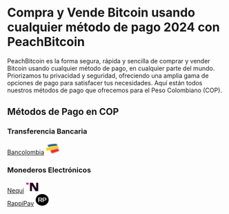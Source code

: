 <body class="payment-methods-page">

# Compra y Vende Bitcoin usando cualquier método de pago 2024 con PeachBitcoin

PeachBitcoin es la forma segura, rápida y sencilla de comprar y vender Bitcoin usando cualquier método de pago, en cualquier parte del mundo. Priorizamos tu privacidad y seguridad, ofreciendo una amplia gama de opciones de pago para satisfacer tus necesidades. Aquí están todos nuestros métodos de pago que ofrecemos para el Peso Colombiano (COP).

## Métodos de Pago en COP

### Transferencia Bancaria

<div class="payment-grid">
    <div class="payment-grid-item">
        <a href="/buy-bitcoin-with-bancolombia">Bancolombia</a> 
        <img src="/img/faq/logoimg/bancolombia.png" width="30px" height="27px" alt="Compra bitcoin con Bancolombia, Vende bitcoin con Bancolombia">
    </div>
</div>

### Monederos Electrónicos

<div class="payment-grid">
    <div class="payment-grid-item">
        <a href="/buy-bitcoin-with-nequi">Nequi</a> 
        <img src="/img/faq/logoimg/nequi.png" width="30px" height="27px" alt="Compra bitcoin con Nequi, Vende bitcoin con Nequi">
    </div>
    <div class="payment-grid-item">
        <a href="/buy-bitcoin-with-rappipay">RappiPay</a> 
        <img src="/img/faq/logoimg/rappipay.png" width="30px" height="27px" alt="Compra bitcoin con RappiPay, Vende bitcoin con RappiPay">
    </div>
</div>

</body>
